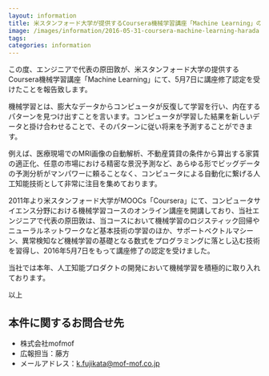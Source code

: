 ```yaml
---
layout: information
title: 米スタンフォード大学が提供するCoursera機械学習講座「Machine Learning」の修了認定を受けました。
image: /images/information/2016-05-31-coursera-machine-learning-harada.jpg
tags:
categories: information
---
```


この度、エンジニアで代表の原田敦が、米スタンフォード大学の提供するCoursera機械学習講座「Machine Learning」にて、5月7日に講座修了認定を受けたことを報告致します。

機械学習とは、膨大なデータからコンピュータが反復して学習を行い、内在するパターンを見つけ出すことを言います。コンピュータが学習した結果を新しいデータと掛け合わせることで、そのパターンに従い将来を予測することができます。

例えば、医療現場でのMRI画像の自動解析、不動産賃貸の条件から算出する家賃の適正化、任意の市場における精密な景況予測など、あらゆる形でビッグデータの予測分析がマンパワーに頼ることなく、コンピュータによる自動化に繋げる人工知能技術として非常に注目を集めております。

2011年より米スタンフォード大学がMOOCs「Coursera」にて、コンピュータサイエンス分野における機械学習コースのオンライン講座を開講しており、当社エンジニアで代表の原田敦は、当コースにおいて機械学習のロジスティック回帰やニューラルネットワークなど基本技術の学習のほか、サポートベクトルマシーン、異常検知など機械学習の基礎となる数式をプログラミングに落とし込む技術を習得し、2016年5月7日をもって講座修了の認定を受けました。

当社では本年、人工知能プロダクトの開発において機械学習を積極的に取り入れております。

以上

## 本件に関するお問合せ先

- 株式会社mofmof
- 広報担当：藤方
- メールアドレス：k.fujikata@mof-mof.co.jp
